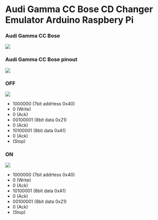 # Audi Gamma CC Bose CD Changer Emulator Arduino Raspbery Pi

### Audi Gamma CC Bose

![](https://github.com/oritomov/cdc/blob/master/Audo%20Gamma%20CC%20Bose.jpg)

### Audi Gamma CC Bose pinout

![](https://github.com/oritomov/cdc/blob/master/Audo%20Gamma%20CC%20Bose%20pinout.jpg)

### OFF

![](https://github.com/oritomov/cdc/blob/master/off.png)

 * 1000000 (7bit addrtess 0x40)
 * 0 (Write)
 * 0 (Ack)
 * 00100001 (8bit data 0x21)
 * 0 (Ack)
 * 10100001 (8bit data 0xA1)
 * 0 (Ack)
 * (Stop)
 
### ON
 
![](https://github.com/oritomov/cdc/blob/master/on.png)

 * 1000000 (7bit addrtess 0x40)
 * 0 (Write)
 * 0 (Ack)
 * 10100001 (8bit data 0xA1)
 * 0 (Ack)
 * 00100001 (8bit data 0x21)
 * 0 (Ack)
 * (Stop)

